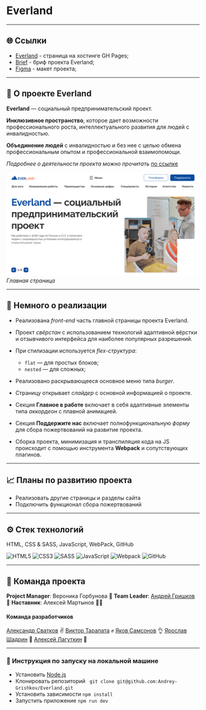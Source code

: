 # Everland

---

## 🌐 Ссылки

* [Everland](https://andrey-grishkov.github.io/Everland/#) - страница на хостинге GH Pages;
* [Brief](https://www.notion.so/Everland-1-9c4229cab9644888b709bae9d15369cb) - бриф проекта Everland;
* [Figma](https://www.figma.com/file/59a1PXM1KLWN0hWWMl1Kni/Everland-(Веб%2B)?type=design&node-id=430-712&t=745u5bBGQgqZnntj-0) - макет проекта;

---

## 📗 О проекте Everland
__Everland__ — социальный предпринимательский проект.

__Инклюзивное пространство__, которое дает возможности профессионального роста, интеллектуального развития для людей с инвалидностью.

__Объединение людей__ с инвалидностью и без нее с целью обмена профессиональным опытом и профессиональной взаимопомощи.

_Подробнее о деятельности проекта можно прочитать_ [по ссылке](https://evland.ru/main/o_project/)

![Скриншот главной страницы](./src/images/Everland_main-page.png)
_Главная страница_

---

## 🥣 Немного о реализации
* Реализована _front-end_ часть главной страницы проекта Everland.
* Проект _свёрстан_ с использованием технологий адаптивной вёрстки и отзывчивого интерфейса для наиболее популярных разрешений.
* При стилизации используется _flex-структура_:
  * `flat` — для простых блоков;
  * `nested` — для сложных;
* Реализовано раскрывающееся основное меню типа _burger_.
* Cтраницу открывает _слайдер_ с основной информацией о проекте.
* Секция __Главное в работе__ включает в себя адаптивные элементы типа _аккордеон_ с плавной анимацией.
* Секция __Поддержите нас__ включает полнофункциональную _форму_ для сбора пожертвований на развитие проекта.

* Сборка проекта, минимизация и транспиляция кода на JS происходит с помощью инструмента __Webpack__ и сопутствующих плагинов.

---

## 📈 Планы по развитию проекта
* Реализовать другие страницы и разделы сайта
* Подключить функционал сбора пожертвований
---

## ⚙️ Cтек технологий
HTML, CSS & SASS, JavaScript, WebPack, GitHub

![HTML5](https://img.shields.io/badge/html5-%23E34F26.svg?style=for-the-badge&logo=html5&logoColor=white)  ![CSS3](https://img.shields.io/badge/css3-%231572B6.svg?style=for-the-badge&logo=css3&logoColor=white)  ![SASS](https://img.shields.io/badge/SASS-hotpink.svg?style=for-the-badge&logo=SASS&logoColor=white)  ![JavaScript](https://img.shields.io/badge/javascript-%23323330.svg?style=for-the-badge&logo=javascript&logoColor=%23F7DF1E)  ![Webpack](https://img.shields.io/badge/webpack-%238DD6F9.svg?style=for-the-badge&logo=webpack&logoColor=black)  ![GitHub](https://img.shields.io/badge/github-%23121011.svg?style=for-the-badge&logo=github&logoColor=white)

---

## 💪 Команда проекта

__Project Manager__: Вероника Горбунова 💼
__Team Leader__: [Андрей Гришков](https://github.com/Andrey-Grishkov) 👑
__Наставник__: Алексей Мартынов 👨‍🏫

#### Команда разработчиков
[Александр Сватков](https://github.com/SpamJacket) ✌
[Виктор Тарапата](https://github.com/vveb) ✊
[Яков Самсонов](https://github.com/yakovsamsonov) 👌
[Ярослав Шадрин](https://github.com/DislJack) 🤟
[Алексей Лагуткин](https://github.com/a1exxy) 🖖  

---

### 📜 Инструкция по запуску на локальной машине

- Установить [Node.js](https://nodejs.org/ru/)
- Клонировать репозиторий ` git clone git@github.com:Andrey-Grishkov/Everland.git`
- Установить зависимости `npm install`
- Запустить приложение `npm run dev`
